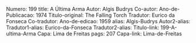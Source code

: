 Numero: 199
title: A Última Arma
Autor: Algis Budrys
Co-autor: 
Ano-de-Publicacao: 1974
Titulo-original: The Falling Torch
Tradutor: Eurico da Fonseca
Co-tradutor: 
Ano-de-edicao: 1959
alias: Algis-Budrys
Autor2-alias: 
Tradutor1-alias: Eurico-da-Fonseca
Tradutor2-alias: 
Titulo-link: 199-A-ultima-Arma
Capa: Lima de Freitas
pags: 207
Capa-link: Lima-de-Freitas